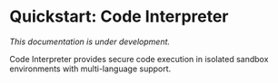 # Quickstart: Code Interpreter

*This documentation is under development.*

Code Interpreter provides secure code execution in isolated sandbox environments with multi-language support.
